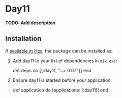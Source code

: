 # Day11

**TODO: Add description**

## Installation

If [available in Hex](https://hex.pm/docs/publish), the package can be installed as:

  1. Add day11 to your list of dependencies in `mix.exs`:

        def deps do
          [{:day11, "~> 0.0.1"}]
        end

  2. Ensure day11 is started before your application:

        def application do
          [applications: [:day11]]
        end
